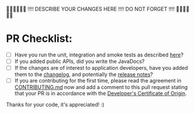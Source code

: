 👮🏻👮🏻👮🏻 !!!! DESCRIBE YOUR CHANGES HERE !!!! DO NOT FORGET !!!! 👮🏻👮🏻👮🏻


# PR Checklist:

- [ ] Have you run the unit, integration and smoke tests as described [here](https://docs.corda.net/head/testing.html)?
- [ ] If you added public APIs, did you write the JavaDocs?
- [ ] If the changes are of interest to application developers, have you added them to the [changelog](https://github.com/corda/corda/blob/master/docs/source/changelog.rst), and potentially the [release notes](https://github.com/corda/corda/blob/master/docs/source/release-notes.rst)?
- [ ] If you are contributing for the first time, please read the agreement in [CONTRIBUTING.md](https://github.com/corda/corda/blob/master/CONTRIBUTING.md) now and add a comment to this pull request stating that your PR is in accordance with the [Developer's Certificate of Origin](https://github.com/corda/corda/blob/master/CONTRIBUTING.md#developer-certificate-of-origin).

Thanks for your code, it's appreciated! :)
